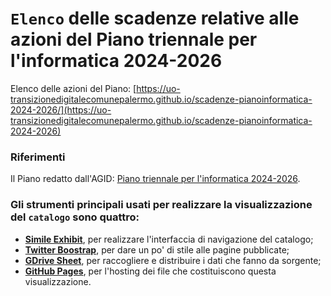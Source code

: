 # `Elenco` delle scadenze relative alle azioni del Piano triennale per l'informatica 2024-2026

Elenco delle azioni del Piano: [https://uo-transizionedigitalecomunepalermo.github.io/scadenze-pianoinformatica-2024-2026/](https://uo-transizionedigitalecomunepalermo.github.io/scadenze-pianoinformatica-2024-2026)

### Riferimenti
Il Piano redatto dall'AGID: [Piano triennale per l'informatica 2024-2026](https://docs.italia.it/italia/piano-triennale-ict/pianotriennale-ict-doc/it/2024-2026/index.html).

### Gli strumenti principali usati per realizzare la visualizzazione del `catalogo` sono quattro:
- [**Simile Exhibit**](http://www.simile-widgets.org/exhibit3/), per realizzare l'interfaccia di navigazione del catalogo;
- [**Twitter Boostrap**](http://getbootstrap.com/), per dare un po' di stile alle pagine pubblicate;
- [**GDrive Sheet**](https://www.google.com/sheets/about/), per raccogliere e distribuire i dati che fanno da sorgente;
- [**GitHub Pages**](https://pages.github.com/), per l'hosting dei file che costituiscono questa visualizzazione.
